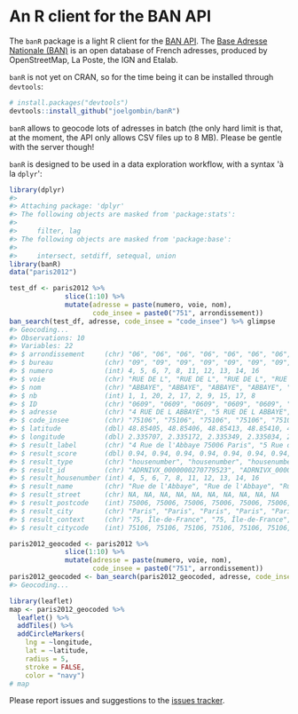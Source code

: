 
<!-- README.md is generated from README.Rmd. Please edit that file -->
An R client for the BAN API
===========================

The `banR` package is a light R client for the [BAN API](https://adresse.data.gouv.fr/api/). The [Base Adresse Nationale (BAN)](https://adresse.data.gouv.fr/) is an open database of French adresses, produced by OpenStreetMap, La Poste, the IGN and Etalab.

`banR` is not yet on CRAN, so for the time being it can be installed through `devtools`:

``` r
# install.packages("devtools")
devtools::install_github("joelgombin/banR")
```

`banR` allows to geocode lots of adresses in batch (the only hard limit is that, at the moment, the API only allows CSV files up to 8 MB). Please be gentle with the server though!

`banR` is designed to be used in a data exploration workflow, with a syntax 'à la `dplyr`':

``` r
library(dplyr)
#> 
#> Attaching package: 'dplyr'
#> The following objects are masked from 'package:stats':
#> 
#>     filter, lag
#> The following objects are masked from 'package:base':
#> 
#>     intersect, setdiff, setequal, union
library(banR)
data("paris2012")

test_df <- paris2012 %>%
              slice(1:10) %>%
              mutate(adresse = paste(numero, voie, nom),
                     code_insee = paste0("751", arrondissement))
ban_search(test_df, adresse, code_insee = "code_insee") %>% glimpse
#> Geocoding...
#> Observations: 10
#> Variables: 22
#> $ arrondissement     (chr) "06", "06", "06", "06", "06", "06", "06", "...
#> $ bureau             (chr) "09", "09", "09", "09", "09", "09", "09", "...
#> $ numero             (int) 4, 5, 6, 7, 8, 11, 12, 13, 14, 16
#> $ voie               (chr) "RUE DE L", "RUE DE L", "RUE DE L", "RUE DE...
#> $ nom                (chr) "ABBAYE", "ABBAYE", "ABBAYE", "ABBAYE", "AB...
#> $ nb                 (int) 1, 1, 20, 2, 17, 2, 9, 15, 17, 8
#> $ ID                 (chr) "0609", "0609", "0609", "0609", "0609", "06...
#> $ adresse            (chr) "4 RUE DE L ABBAYE", "5 RUE DE L ABBAYE", "...
#> $ code_insee         (chr) "75106", "75106", "75106", "75106", "75106"...
#> $ latitude           (dbl) 48.85405, 48.85406, 48.85413, 48.85410, 48....
#> $ longitude          (dbl) 2.335707, 2.335172, 2.335349, 2.335034, 2.3...
#> $ result_label       (chr) "4 Rue de l'Abbaye 75006 Paris", "5 Rue de ...
#> $ result_score       (dbl) 0.94, 0.94, 0.94, 0.94, 0.94, 0.94, 0.94, 0...
#> $ result_type        (chr) "housenumber", "housenumber", "housenumber"...
#> $ result_id          (chr) "ADRNIVX_0000000270779523", "ADRNIVX_000000...
#> $ result_housenumber (int) 4, 5, 6, 7, 8, 11, 12, 13, 14, 16
#> $ result_name        (chr) "Rue de l'Abbaye", "Rue de l'Abbaye", "Rue ...
#> $ result_street      (chr) NA, NA, NA, NA, NA, NA, NA, NA, NA, NA
#> $ result_postcode    (int) 75006, 75006, 75006, 75006, 75006, 75006, 7...
#> $ result_city        (chr) "Paris", "Paris", "Paris", "Paris", "Paris"...
#> $ result_context     (chr) "75, Île-de-France", "75, Île-de-France", "...
#> $ result_citycode    (int) 75106, 75106, 75106, 75106, 75106, 75106, 7...
```

``` r
paris2012_geocoded <- paris2012 %>%
              slice(1:10) %>% 
              mutate(adresse = paste(numero, voie, nom),
                     code_insee = paste0("751", arrondissement)) 
paris2012_geocoded <- ban_search(paris2012_geocoded, adresse, code_insee = "code_insee")
#> Geocoding...

library(leaflet)
map <- paris2012_geocoded %>% 
  leaflet() %>% 
  addTiles() %>% 
  addCircleMarkers(
    lng = ~longitude, 
    lat = ~latitude, 
    radius = 5, 
    stroke = FALSE, 
    color = "navy")
# map
```

Please report issues and suggestions to the [issues tracker](https://github.com/joelgombin/banR/issues).
